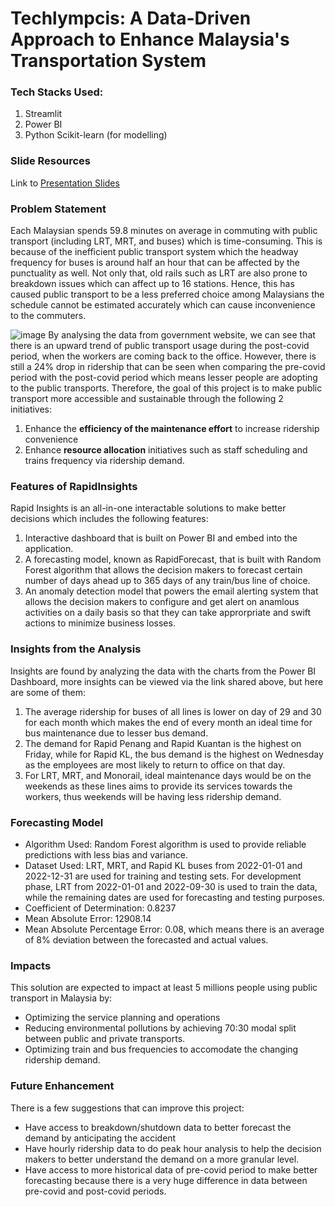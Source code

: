 # Techlympcis: A Data-Driven Approach to Enhance Malaysia's Transportation System

### Tech Stacks Used:
1. Streamlit
2. Power BI
3. Python Scikit-learn (for modelling)

### Slide Resources
Link to [Presentation Slides](https://www.canva.com/design/DAF1JT2WQcE/3sP20E03ApkSChl3OdkAhg/edit?utm_content=DAF1JT2WQcE&utm_campaign=designshare&utm_medium=link2&utm_source=sharebutton)

### Problem Statement
Each Malaysian spends 59.8 minutes on average in commuting with public transport (including LRT, MRT, and buses) which is time-consuming. This is because of the inefficient public transport system which the headway frequency for buses is around half an hour that can be affected by the punctuality as well. Not only that, old rails such as LRT are also prone to breakdown issues which can affect up to 16 stations. Hence, this has caused public transport to be a less preferred choice among Malaysians the schedule cannot be estimated accurately which can cause inconvenience to the commuters.  

![image](https://github.com/HkFromMY/techlympics-rapidinsights/assets/48499555/db6cf6b9-0b90-4777-a62c-72ca43fc5ca2)
By analysing the data from government website, we can see that there is an upward trend of public transport usage during the post-covid period, when the workers are coming back to the office. However, there is still a 24% drop in ridership that can be seen when comparing the pre-covid period with the post-covid period which means lesser people are adopting to the public transports. Therefore, the goal of this project is to make public transport more accessible and sustainable through the following 2 initiatives:
1. Enhance the **efficiency of the maintenance effort** to increase ridership convenience
2. Enhance **resource allocation** initiatives such as staff scheduling and trains frequency via ridership demand.

### Features of RapidInsights
Rapid Insights is an all-in-one interactable solutions to make better decisions which includes the following features:
1. Interactive dashboard that is built on Power BI and embed into the application.
2. A forecasting model, known as RapidForecast, that is built with Random Forest algorithm that allows the decision makers to forecast certain number of days ahead up to 365 days of any train/bus line of choice.
3. An anomaly detection model that powers the email alerting system that allows the decision makers to configure and get alert on anamlous activities on a daily basis so that they can take approrpriate and swift actions to minimize business losses.

### Insights from the Analysis
Insights are found by analyzing the data with the charts from the Power BI Dashboard, more insights can be viewed via the link shared above, but here are some of them:
1. The average ridership for buses of all lines is lower on day of 29 and 30 for each month which makes the end of every month an ideal time for bus maintenance due to lesser bus demand.
2. The demand for Rapid Penang and Rapid Kuantan is the highest on Friday, while for Rapid KL, the bus demand is the highest on Wednesday as the employees are most likely to return to office on that day.
3. For LRT, MRT, and Monorail, ideal maintenance days would be on the weekends as these lines aims to provide its services towards the workers, thus weekends will be having less ridership demand.

### Forecasting Model
- Algorithm Used: Random Forest algorithm is used to provide reliable predictions with less bias and variance.
- Dataset Used: LRT, MRT, and Rapid KL buses from 2022-01-01 and 2022-12-31 are used for training and testing sets. For development phase, LRT from 2022-01-01 and 2022-09-30 is used to train the data, while the remaining dates are used for forecasting and testing purposes. 
- Coefficient of Determination: 0.8237
- Mean Absolute Error: 12908.14
- Mean Absolute Percentage Error: 0.08, which means there is an average of 8% deviation between the forecasted and actual values.

### Impacts
This solution are expected to impact at least 5 millions people using public transport in Malaysia by:
- Optimizing the service planning and operations
- Reducing environmental pollutions by achieving 70:30 modal split between public and private transports.
- Optimizing train and bus frequencies to accomodate the changing ridership demand.

### Future Enhancement
There is a few suggestions that can improve this project:
- Have access to breakdown/shutdown data to better forecast the demand by anticipating the accident
- Have hourly ridership data to do peak hour analysis to help the decision makers to better understand the demand on a more granular level.
- Have access to more historical data of pre-covid period to make better forecasting because there is a very huge difference in data between pre-covid and post-covid periods.

